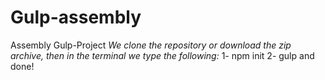 # Gulp-assembly
Assembly Gulp-Project
*We clone the repository or download the zip archive,*
*then in the terminal we type the following:*
1- npm init
2- gulp
and done!
